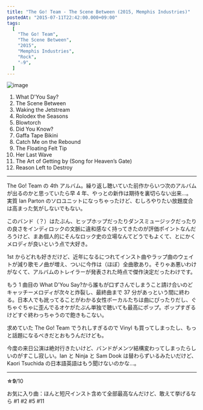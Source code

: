 ```yaml
---
title: "The Go! Team - The Scene Between (2015, Memphis Industries)"
postedAt: "2015-07-11T22:42:00.000+09:00"
tags:
  [
    "The Go! Team",
    "The Scene Between",
    "2015",
    "Memphis Industries",
    "Rock",
    "☆9",
  ]
---
```


![image](/images/123806482849_0.jpg)

1. What D'You Say?
2. The Scene Between
3. Waking the Jetstream
4. Rolodex the Seasons
5. Blowtorch
6. Did You Know?
7. Gaffa Tape Bikini
8. Catch Me on the Rebound
9. The Floating Felt Tip
10. Her Last Wave
11. The Art of Getting by (Song for Heaven’s Gate)
12. Reason Left to Destroy

---

The Go! Team の 4th アルバム。繰り返し聴いていた前作からいつ次のアルバムが出るのかと思っていたら早 4 年、やっとの新作は期待を裏切らない出来…。実質 Ian Parton のソロユニットになっちゃったけど、むしろやりたい放題度合は高まった気がしないでもない。

このバンド（？）はたぶん、ヒップホップだったりダンスミュージックだったりの良さをインディロックの文脈に違和感なく持ってきたのが評価ポイントなんだろうけど、まあ個人的にそんなロック史の立場なんてどうでもよくて、とにかくメロディが良いという点で大好き。

1st からどれも好きだけど、近年になるにつれてインスト曲やラップ曲のウェイトが減り歌モノ曲が増え、ついに今作は（ほぼ）全曲歌あり。そりゃあ悪いわけがなくて、アルバムのトレイラーが発表された時点で傑作決定だったわけです。

もう 1 曲目の What D'You Say?から誰もが口ずさんでしまうこと請け合いのどキャッチーメロディが次々と炸裂し、最終曲まで 37 分があっという間に終わる。日本人でも訛ってることがわかる女性ボーカルたちは曲にぴったりだし、ぐちゃぐちゃに歪んでるオケがたぶん単独で聴いても最高にポップ。ポップすぎるけどすぐ終わっちゃうので飽きもこない。

求めていた The Go! Team でうれしすぎるので Vinyl も買ってしまったし、もっと話題になるべきだとおもうんだけども。

今度の来日公演は絶対行きたいけど、バンドがメンツ結構変わってしまったらしいのがすこし寂しい。Ian と Ninja と Sam Dook は替わらずいるみたいだけど、Kaori Tsuchida の日本語英語はもう聞けないのかな…。

---

**☆9**/10

お気に入り曲：ほんと短尺インスト含めて全部最高なんだけど、敢えて挙げるなら #1 #2 #5 #11
